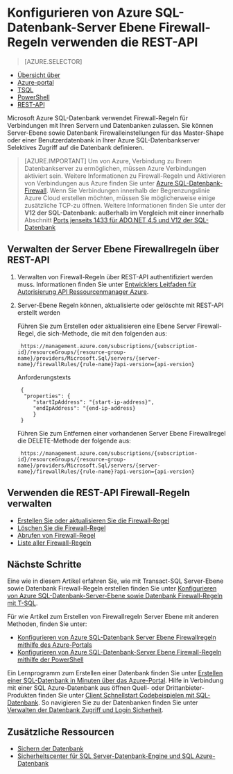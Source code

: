 <properties
    pageTitle="Azure SQL-Datenbank-Server Ebene Firewall-Regeln, die mithilfe der REST-API | Microsoft Azure"
    description="Informationen Sie zum Konfigurieren der Firewall für IP-Adressen, die auf SQL Azure-Datenbanken zugreifen."
    services="sql-database"
    documentationCenter=""
    authors="stevestein"
    manager="jhubbard"
    editor=""/>


<tags
    ms.service="sql-database"
    ms.workload="data-management"
    ms.tgt_pltfrm="na"
    ms.devlang="dotnet"
    ms.topic="article" 
    ms.date="08/09/2016"
    ms.author="sstein"/>


#  <a name="configure-azure-sql-database-server-level-firewall-rules-using-the-rest-api"></a>Konfigurieren von Azure SQL-Datenbank-Server Ebene Firewall-Regeln verwenden die REST-API


> [AZURE.SELECTOR]
- [Übersicht über](sql-database-firewall-configure.md)
- [Azure-portal](sql-database-configure-firewall-settings.md)
- [TSQL](sql-database-configure-firewall-settings-tsql.md)
- [PowerShell](sql-database-configure-firewall-settings-powershell.md)
- [REST-API](sql-database-configure-firewall-settings-rest.md)


Microsoft Azure SQL-Datenbank verwendet Firewall-Regeln für Verbindungen mit Ihren Servern und Datenbanken zulassen. Sie können Server-Ebene sowie Datenbank Firewalleinstellungen für das Master-Shape oder einer Benutzerdatenbank in Ihrer Azure SQL-Datenbankserver Selektives Zugriff auf die Datenbank definieren.

> [AZURE.IMPORTANT] Um von Azure, Verbindung zu Ihrem Datenbankserver zu ermöglichen, müssen Azure Verbindungen aktiviert sein. Weitere Informationen zu Firewall-Regeln und Aktivieren von Verbindungen aus Azure finden Sie unter [Azure SQL-Datenbank-Firewall](sql-database-firewall-configure.md). Wenn Sie Verbindungen innerhalb der Begrenzungslinie Azure Cloud erstellen möchten, müssen Sie möglicherweise einige zusätzliche TCP-zu öffnen. Weitere Informationen finden Sie unter der **V12 der SQL-Datenbank: außerhalb im Vergleich mit einer innerhalb** Abschnitt [Ports jenseits 1433 für ADO.NET 4.5 und V12 der SQL-Datenbank](sql-database-develop-direct-route-ports-adonet-v12.md)


## <a name="manage-server-level-firewall-rules-through-rest-api"></a>Verwalten der Server Ebene Firewallregeln über REST-API
1. Verwalten von Firewall-Regeln über REST-API authentifiziert werden muss. Informationen finden Sie unter [Entwicklers Leitfaden für Autorisierung API Ressourcenmanager Azure](../resource-manager-api-authentication.md).
2. Server-Ebene Regeln können, aktualisierte oder gelöschte mit REST-API erstellt werden

    Führen Sie zum Erstellen oder aktualisieren eine Ebene Server Firewall-Regel, die sich-Methode, die mit den folgenden aus:
 
        https://management.azure.com/subscriptions/{subscription-id}/resourceGroups/{resource-group-name}/providers/Microsoft.Sql/servers/{server-name}/firewallRules/{rule-name}?api-version={api-version}
    
    Anforderungstexts

        {
         "properties": { 
            "startIpAddress": "{start-ip-address}", 
            "endIpAddress": "{end-ip-address}
            }
        } 
 

    Führen Sie zum Entfernen einer vorhandenen Server Ebene Firewallregel die DELETE-Methode der folgende aus:
     
        https://management.azure.com/subscriptions/{subscription-id}/resourceGroups/{resource-group-name}/providers/Microsoft.Sql/servers/{server-name}/firewallRules/{rule-name}?api-version={api-version}


## <a name="manage-firewall-rules-using-the-rest-api"></a>Verwenden die REST-API Firewall-Regeln verwalten

* [Erstellen Sie oder aktualisieren Sie die Firewall-Regel](https://msdn.microsoft.com/library/azure/mt445501.aspx)
* [Löschen Sie die Firewall-Regel](https://msdn.microsoft.com/library/azure/mt445502.aspx)
* [Abrufen von Firewall-Regel](https://msdn.microsoft.com/library/azure/mt445503.aspx)
* [Liste aller Firewall-Regeln](https://msdn.microsoft.com/library/azure/mt604478.aspx)
 
## <a name="next-steps"></a>Nächste Schritte

Eine wie in diesem Artikel erfahren Sie, wie mit Transact-SQL Server-Ebene sowie Datenbank Firewall-Regeln erstellen finden Sie unter [Konfigurieren von Azure SQL-Datenbank-Server-Ebene sowie Datenbank Firewall-Regeln mit T-SQL](sql-database-configure-firewall-settings-tsql.md). 

Für wie Artikel zum Erstellen von Firewallregeln Server Ebene mit anderen Methoden, finden Sie unter: 

- [Konfigurieren von Azure SQL-Datenbank Server Ebene Firewallregeln mithilfe des Azure-Portals](sql-database-configure-firewall-settings.md)
- [Konfigurieren von Azure SQL-Datenbank-Server Ebene Firewall-Regeln mithilfe der PowerShell](sql-database-configure-firewall-settings-powershell.md)

Ein Lernprogramm zum Erstellen einer Datenbank finden Sie unter [Erstellen einer SQL-Datenbank in Minuten über das Azure-Portal](sql-database-get-started.md).
Hilfe in Verbindung mit einer SQL Azure-Datenbank aus öffnen Quell- oder Drittanbieter-Produkten finden Sie unter [Client Schnellstart Codebeispielen mit SQL-Datenbank](https://msdn.microsoft.com/library/azure/ee336282.aspx).
So navigieren Sie zu der Datenbanken finden Sie unter [Verwalten der Datenbank Zugriff und Login Sicherheit](https://msdn.microsoft.com/library/azure/ee336235.aspx).


## <a name="additional-resources"></a>Zusätzliche Ressourcen

- [Sichern der Datenbank](sql-database-security.md)
- [Sicherheitscenter für SQL Server-Datenbank-Engine und SQL Azure-Datenbank](https://msdn.microsoft.com/library/bb510589)

<!--Image references-->
[1]: ./media/sql-database-configure-firewall-settings/AzurePortalBrowseForFirewall.png
[2]: ./media/sql-database-configure-firewall-settings/AzurePortalFirewallSettings.png
<!--anchors-->

 
